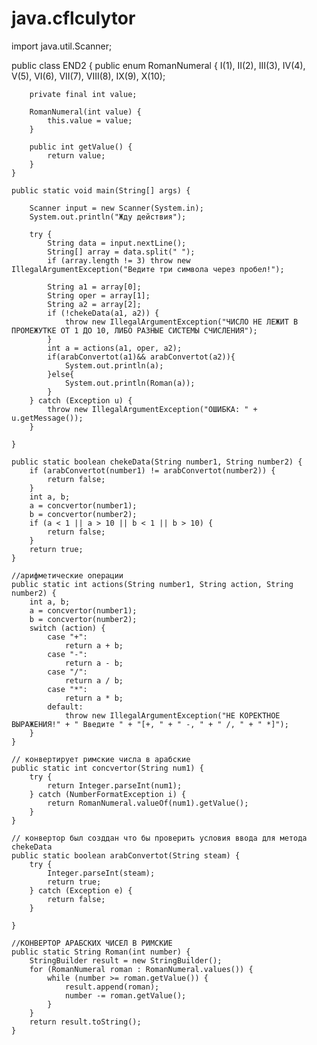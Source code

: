 # java.cflculytor
import java.util.Scanner;

public class END2 {
    public enum RomanNumeral {
        I(1), II(2), III(3), IV(4), V(5), VI(6), VII(7), VIII(8), IX(9), X(10);

        private final int value;

        RomanNumeral(int value) {
            this.value = value;
        }

        public int getValue() {
            return value;
        }
    }

    public static void main(String[] args) {

        Scanner input = new Scanner(System.in);
        System.out.println("Жду действия");

        try {
            String data = input.nextLine();
            String[] array = data.split(" ");
            if (array.length != 3) throw new IllegalArgumentException("Ведите три символа через пробел!");

            String a1 = array[0];
            String oper = array[1];
            String a2 = array[2];
            if (!chekeData(a1, a2)) {
                throw new IllegalArgumentException("ЧИСЛО НЕ ЛЕЖИТ В ПРОМЕЖУТКЕ ОТ 1 ДО 10, ЛИБО РАЗНЫЕ СИСТЕМЫ СЧИСЛЕНИЯ");
            }
            int a = actions(a1, oper, a2);
            if(arabConvertot(a1)&& arabConvertot(a2)){
                System.out.println(a);
            }else{
                System.out.println(Roman(a));
            }
        } catch (Exception u) {
            throw new IllegalArgumentException("ОШИБКА: " + u.getMessage());
        }

    }

    public static boolean chekeData(String number1, String number2) {
        if (arabConvertot(number1) != arabConvertot(number2)) {
            return false;
        }
        int a, b;
        a = concvertor(number1);
        b = concvertor(number2);
        if (a < 1 || a > 10 || b < 1 || b > 10) {
            return false;
        }
        return true;
    }

    //арифметические операции
    public static int actions(String number1, String action, String number2) {
        int a, b;
        a = concvertor(number1);
        b = concvertor(number2);
        switch (action) {
            case "+":
                return a + b;
            case "-":
                return a - b;
            case "/":
                return a / b;
            case "*":
                return a * b;
            default:
                throw new IllegalArgumentException("НЕ КОРЕКТНОЕ ВЫРАЖЕНИЯ!" + " Введите " + "[+, " + " -, " + " /, " + " *]");
        }
    }

    // конвертирует римские числа в арабские
    public static int concvertor(String num1) {
        try {
            return Integer.parseInt(num1);
        } catch (NumberFormatException i) {
            return RomanNumeral.valueOf(num1).getValue();
        }
    }

    // конвертор был созддан что бы проверить условия ввода для метода chekeData
    public static boolean arabConvertot(String steam) {
        try {
            Integer.parseInt(steam);
            return true;
        } catch (Exception e) {
            return false;
        }

    }

    //КОНВЕРТОР АРАБСКИХ ЧИСЕЛ В РИМСКИЕ
    public static String Roman(int number) {
        StringBuilder result = new StringBuilder();
        for (RomanNumeral roman : RomanNumeral.values()) {
            while (number >= roman.getValue()) {
                result.append(roman);
                number -= roman.getValue();
            }
        }
        return result.toString();
    }

